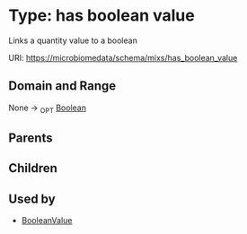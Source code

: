 
# Type: has boolean value


Links a quantity value to a boolean

URI: [https://microbiomedata/schema/mixs/has_boolean_value](https://microbiomedata/schema/mixs/has_boolean_value)


## Domain and Range

None ->  <sub>OPT</sub> [Boolean](types/Boolean.md)

## Parents


## Children


## Used by

 * [BooleanValue](BooleanValue.md)

